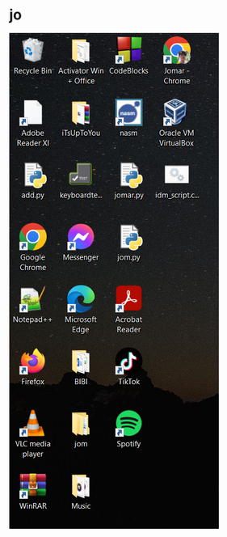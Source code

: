 # jo
![Screenshot 2023-12-13 171100](https://github.com/Jommmmmmm/jo/blob/main/Screenshot%202023-12-13%20171100.png)
